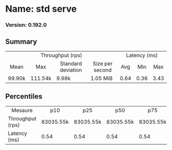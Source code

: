 # Name: std serve 
  
  ### Version: 0.192.0

## Summary
<table>
<tr>
    <td align="center" colspan="4">Throughput (rps)</td>
    <td align="center" colspan="3">Latency (ms)</td>
</tr>
<tr>
    <td align="center">Mean</td>
    <td align="center">Max</td>
    <td align="center">Standard deviation</td>
    <td align="center">Size per second</td>
    <td align="center">Avg</td>
    <td align="center">Min</td>
    <td align="center">Max</td>
</tr>
<tr>
    <td>99.90k</td>
    <td>111.54k</td>
    <td>9.98k</td>
    <td>1.05 MiB</td>
    <td>0.64</td>
    <td>0.36</td>
    <td>3.43</td>
</tr>
</table>

## Percentiles

<table>
<tr>
  <td align="center">Mesaure</td>
  <td align="center">p10</td>
  <td align="center">p25</td>
  <td align="center">p50</td>
  <td align="center">p75</td>
  <td align="center">p90</td>
  <td align="center">p95</td>
  <td align="center">p99</td>
</tr>
<tr>
  <td>Throughput (rps)</td>
  <td>83035.55k</td>
  <td>83035.55k</td>
  <td>83035.55k</td>
  <td>83035.55k</td>
  <td>109401.58k</td>
  <td>109676.44k</td>
  <td>111540.02k</td>
</tr>
<tr>
  <td>Latency (ms)</td>
  <td>0.54</td>
  <td>0.54</td>
  <td>0.54</td>
  <td>0.54</td>
  <td>0.76</td>
  <td>0.84</td>
  <td>1.48</td>
</tr>
</table>
